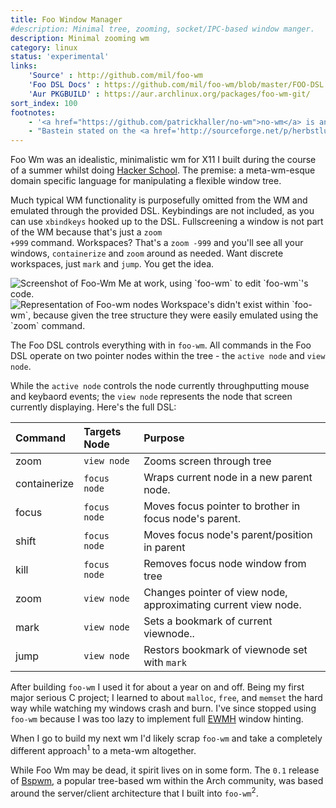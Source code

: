 ```yaml
---
title: Foo Window Manager
#description: Minimal tree, zooming, socket/IPC-based window manger.
description: Minimal zooming wm
category: linux
status: 'experimental'
links:
    'Source' : http://github.com/mil/foo-wm
    'Foo DSL Docs' : https://github.com/mil/foo-wm/blob/master/FOO-DSL.md
    'Aur PKGBUILD' : https://aur.archlinux.org/packages/foo-wm-git/
sort_index: 100
footnotes:
    - '<a href="https://github.com/patrickhaller/no-wm">no-wm</a> is an amazing proof-of-concept.'
    - "Bastein stated on the <a href='http://sourceforge.net/p/herbstluftwm/mailman/message/29873505/'>herbluftwm mailing list</a> that Bspwm's server/client skeleton was originally extracted from <code>foo-wm</code>. Although, the code has evolved much since then, it's nice to know <code>foo-wm</code> helped out to an extent!"
---
```


Foo Wm was an idealistic, minimalistic wm for X11 I built during the course of a summer whilst doing [Hacker School](http://hackerschool.com).  The premise: a meta-wm-esque domain specific language for manipulating a flexible window tree.

Much typical WM functionality is purposefully omitted from the WM and emulated through the provided DSL.  Keybindings are not included, as you can use `xbindkeys` hooked up to the DSL.  Fullscreening a window is not part of the WM because that's just a <code>zoom +999</code> command. Workspaces? That's a `zoom -999` and you'll see all your windows, `containerize` and `zoom` around as needed. Want discrete workspaces, just <code>mark</code> and <code>jump</code>. You get the idea.

<div class='captioned-image'>
<img src="/interfaces/Foo-Wm/kind-of-busy.png" alt="Screenshot of Foo-Wm">
<span class='caption'>Me at work, using `foo-wm` to edit `foo-wm`'s code.</span>
</div>



<div class='captioned-image'>
<img src="/interfaces/Foo-Wm/node-sketch.jpg" alt="Representation of Foo-wm nodes">
<span class='caption'>Workspace's didn't exist within `foo-wm`, because given the tree structure they were easily emulated using the `zoom` command.</span>
</div>


The Foo DSL controls everything with in `foo-wm`. All commands in the Foo DSL operate on two pointer nodes within the tree - the <code>active node</code> and <code>view node</code>.  

While the <code>active node</code> controls the node currently throughputting mouse and keybaord events; the <code>view node</code> represents the node that screen currently displaying. Here's the full DSL:



|Command   |Targets Node | Purpose |
|:---------|:------------|:--------|
|zoom      | `view node` | Zooms screen through tree |
|containerize | `focus node` | Wraps current node in a new parent node. |
|focus | `focus node` | Moves focus pointer to brother in focus node's parent. |
|shift | `focus node` | Moves focus node's parent/position in parent |
| kill | `focus node` | Removes focus node window from tree |
| zoom | `view node` | Changes pointer of view node, approximating current view node. |
| mark | `view node` | Sets a bookmark of current viewnode.. |
| jump | `view node` | Restors bookmark of viewnode set with `mark` |

After building `foo-wm` I used it for about a year on and off. Being my first major serious C project; I learned to about `malloc`, `free`, and `memset` the hard way while watching my windows crash and burn.  I've since stopped using `foo-wm` because I was too lazy to implement full [EWMH](http://standards.freedesktop.org/wm-spec/wm-spec-latest.html) window hinting.

When I go to build my next wm I'd likely scrap `foo-wm` and take a completely different approach<sup>1</sup> to a meta-wm altogether.

While Foo Wm may be dead, it spirit lives on in some form. The `0.1` release of [Bspwm](https://github.com/baskerville/bspwm), a popular tree-based wm within the Arch community, was based around the server/client architecture that I built into `foo-wm`<sup>2</sup>.




